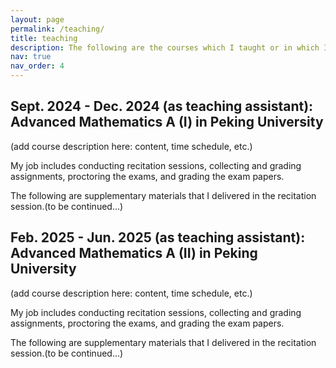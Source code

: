 ```yaml
---
layout: page
permalink: /teaching/
title: teaching
description: The following are the courses which I taught or in which I served as a teaching assistant.
nav: true
nav_order: 4
---
```

## **Sept. 2024 - Dec. 2024 (as teaching assistant): Advanced Mathematics A (I) in Peking University**

(add course description here: content, time schedule, etc.)

My job includes conducting recitation sessions, collecting and grading assignments, proctoring the exams, and grading the exam papers.

The following are supplementary materials that I delivered in the recitation session.(to be continued...)

## **Feb. 2025 - Jun. 2025 (as teaching assistant): Advanced Mathematics A (II) in Peking University**

(add course description here: content, time schedule, etc.)

My job includes conducting recitation sessions, collecting and grading assignments, proctoring the exams, and grading the exam papers.

The following are supplementary materials that I delivered in the recitation session.(to be continued...)
